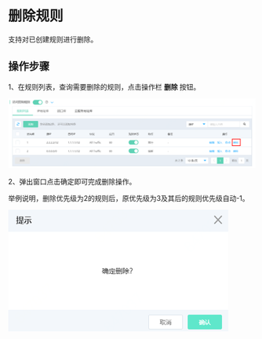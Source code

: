 # 删除规则

支持对已创建规则进行删除。

## 操作步骤

1、在规则列表，查询需要删除的规则，点击操作栏 **删除** 按钮。

![image](../../../../../image/Anti-DDoS-Protection-Package/deleteACL01.png)

2、弹出窗口点击确定即可完成删除操作。

举例说明，删除优先级为2的规则后，原优先级为3及其后的规则优先级自动-1。

![image](../../../../../image/Anti-DDoS-Protection-Package/deleteACL02.png)
